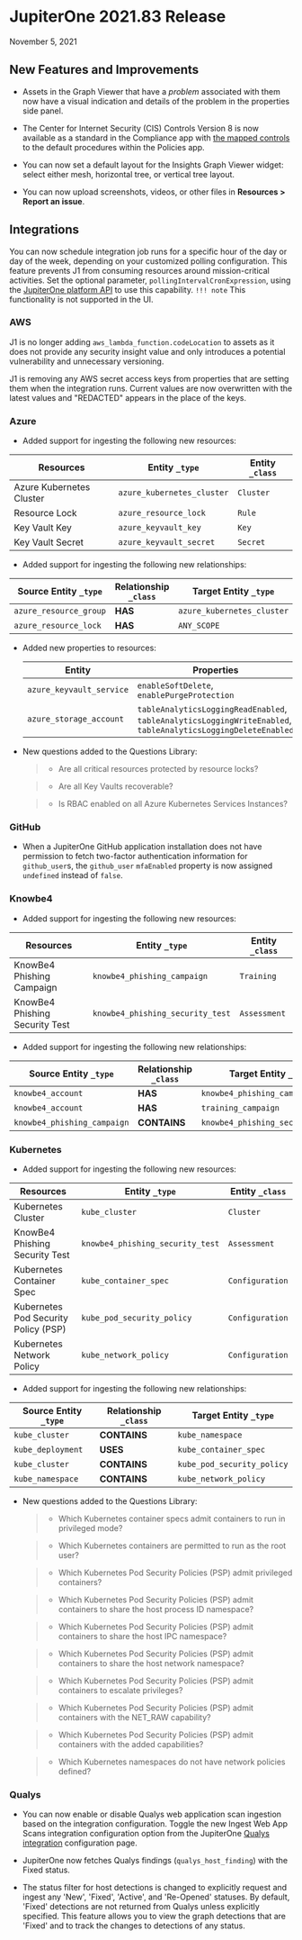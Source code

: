 
# JupiterOne 2021.83 Release

November 5, 2021

## New Features and Improvements

- Assets in the Graph Viewer that have a *problem* associated with them now have 
  a visual indication and details of the problem in the properties side panel. 
  
- The Center for Internet Security (CIS) Controls Version 8 is now available as 
  a standard in the Compliance app with [the mapped controls](../guides/compliance/compliance-mapping-policies.md) to the default 
  procedures within the Policies app.
  
- You can now set a default layout for the Insights Graph Viewer widget: select either 
  mesh, horizontal tree, or vertical tree layout.
  
- You can now upload screenshots, videos, or other files in **Resources > Report an issue**.

## Integrations

You can now schedule integration job runs for a specific hour of the day or day of 
the week, depending on your customized polling configuration. This feature prevents 
J1 from consuming resources around mission-critical activities. Set the optional 
parameter, `pollingIntervalCronExpression`, using the [JupiterOne platform API](../docs/jupiterone-api.md) to use this capability. 
`!!! note` This functionality is not supported in the UI.

### AWS

J1 is no longer adding  `aws_lambda_function.codeLocation` to assets as it does not
provide any security insight value and only introduces a potential vulnerability and 
unnecessary versioning.

J1 is removing any AWS secret access keys from properties that are setting them when
the integration runs. Current values are now overwritten with the latest values and 
"REDACTED" appears in the place of the keys.

### Azure

-   Added support for ingesting the following new resources:

| Resources                | Entity `_type`             | Entity `_class` |
| ------------------------ | -------------------------- | --------------- |
| Azure Kubernetes Cluster | `azure_kubernetes_cluster` | `Cluster`       |
| Resource Lock            | `azure_resource_lock`      | `Rule`          |
| Key Vault Key            | `azure_keyvault_key`       | `Key`           |
| Key Vault Secret         | `azure_keyvault_secret`    | `Secret`        |

-   Added support for ingesting the following new relationships:

| Source Entity `_type`  | Relationship `_class` | Target Entity `_type`      |
| ---------------------- | --------------------- | -------------------------- |
| `azure_resource_group` | **HAS**               | `azure_kubernetes_cluster` |
| `azure_resource_lock`  | **HAS**               | `ANY_SCOPE`                |

-   Added new properties to resources:

    | Entity                   | Properties                                                   |
    | ------------------------ | ------------------------------------------------------------ |
    | `azure_keyvault_service` | `enableSoftDelete`, `enablePurgeProtection`                  |
    | `azure_storage_account`  | `tableAnalyticsLoggingReadEnabled`, `tableAnalyticsLoggingWriteEnabled`, `tableAnalyticsLoggingDeleteEnabled` |

- New questions added to the Questions Library:
  > - Are all critical resources protected by resource locks?

  > - Are all Key Vaults recoverable?

  > - Is RBAC enabled on all Azure Kubernetes Services Instances?

### GitHub

-   When a JupiterOne GitHub application installation does not have permission to 
    fetch two-factor authentication information for `github_user`s, the `github_user` 
    `mfaEnabled` property is now assigned `undefined` instead of `false`.

### Knowbe4

-   Added support for ingesting the following new resources:

| Resources                      | Entity `_type`                   | Entity `_class` |
| ------------------------------ | -------------------------------- | --------------- |
| KnowBe4 Phishing Campaign      | `knowbe4_phishing_campaign`      | `Training`      |
| KnowBe4 Phishing Security Test | `knowbe4_phishing_security_test` | `Assessment`    |

-   Added support for ingesting the following new relationships:

| Source Entity `_type`       | Relationship `_class` | Target Entity `_type`            |
| --------------------------- | --------------------- | -------------------------------- |
| `knowbe4_account`           | **HAS**               | `knowbe4_phishing_campaign`      |
| `knowbe4_account`           | **HAS**               | `training_campaign`              |
| `knowbe4_phishing_campaign` | **CONTAINS**          | `knowbe4_phishing_security_test` |

### Kubernetes

-   Added support for ingesting the following new resources:

| Resources                            | Entity `_type`                   | Entity `_class` |
| ------------------------------------ | -------------------------------- | --------------- |
| Kubernetes Cluster                   | `kube_cluster`                   | `Cluster`       |
| KnowBe4 Phishing Security Test       | `knowbe4_phishing_security_test` | `Assessment`    |
| Kubernetes Container Spec            | `kube_container_spec`            | `Configuration` |
| Kubernetes Pod Security Policy (PSP) | `kube_pod_security_policy`       | `Configuration` |
| Kubernetes Network Policy            | `kube_network_policy`            | `Configuration` |

-   Added support for ingesting the following new relationships:

| Source Entity `_type` | Relationship `_class` | Target Entity `_type`      |
| --------------------- | --------------------- | -------------------------- |
| `kube_cluster`        | **CONTAINS**          | `kube_namespace`           |
| `kube_deployment`     | **USES**              | `kube_container_spec`      |
| `kube_cluster`        | **CONTAINS**          | `kube_pod_security_policy` |
| `kube_namespace`      | **CONTAINS**          | `kube_network_policy`      |

- New questions added to the Questions Library:

  > - Which Kubernetes container specs admit containers to run in privileged mode?
  
  > - Which Kubernetes containers are permitted to run as the root user?
  
  > - Which Kubernetes Pod Security Policies (PSP) admit privileged containers?
  
  > - Which Kubernetes Pod Security Policies (PSP) admit containers to share the host process ID namespace?
  
  > - Which Kubernetes Pod Security Policies (PSP) admit containers to share the host IPC namespace?
  
  > - Which Kubernetes Pod Security Policies (PSP) admit containers to share the host network namespace?
  
  > - Which Kubernetes Pod Security Policies (PSP) admit containers to escalate privileges?
  
  > - Which Kubernetes Pod Security Policies (PSP) admit containers with the NET_RAW capability?
  
  > - Which Kubernetes Pod Security Policies (PSP) admit containers with the added capabilities?
  
  > - Which Kubernetes namespaces do not have network policies defined?

### Qualys

- You can now enable or disable Qualys web application scan ingestion based on the integration configuration. 
  Toggle the new Ingest Web App Scans integration configuration option from the JupiterOne [Qualys integration](../docs/integrations/qualys/index.md) configuration page.

- JupiterOne now fetches Qualys findings (`qualys_host_finding`) with the Fixed status.

- The status filter for host detections is changed to explicitly request and ingest any 'New', 'Fixed', 'Active', 
  and 'Re-Opened' statuses. By default, 'Fixed' detections are not returned from Qualys unless explicitly specified. 
  This feature allows you to view the graph detections that are 'Fixed' and to track the changes to detections of any status.
